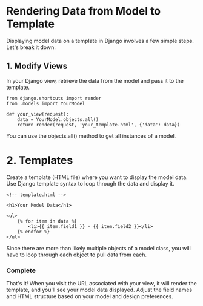 # Rendering Data from Model to Template

Displaying model data on a template in Django involves a few simple steps. Let's break it down:

## 1. Modify Views

In your Django view, retrieve the data from the model and pass it to the template. 

```
from django.shortcuts import render
from .models import YourModel

def your_view(request):
    data = YourModel.objects.all()
    return render(request, 'your_template.html', {'data': data})
```

You can use the objects.all() method to get all instances of a model.

# 2. Templates 

Create a template (HTML file) where you want to display the model data. Use Django template syntax to loop through the data and display it.

```
<!-- template.html -->

<h1>Your Model Data</h1>

<ul>
    {% for item in data %}
        <li>{{ item.field1 }} - {{ item.field2 }}</li>
    {% endfor %}
</ul>
```

Since there are more than likely multiple objects of a model class, you will have to loop through each object to pull data from each. 

### Complete

That's it! When you visit the URL associated with your view, it will render the template, and you'll see your model data displayed. Adjust the field names and HTML structure based on your model and design preferences.
